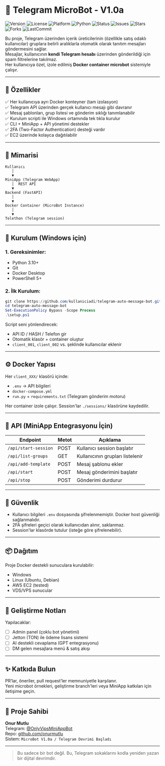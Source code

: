 # 🤖 Telegram MicroBot - V1.0a

![Version](https://img.shields.io/badge/version-v1.0a-blue)
![License](https://img.shields.io/badge/license-MIT-green)
![Platform](https://img.shields.io/badge/platform-Windows%20%7C%20Docker-lightgrey)
![Python](https://img.shields.io/badge/python-3.10+-blue)
![Status](https://img.shields.io/badge/status-Alpha-orange)
![Issues](https://img.shields.io/github/issues/onurmutlu/microbot)
![Stars](https://img.shields.io/github/stars/onurmutlu/microbot)
![Forks](https://img.shields.io/github/forks/onurmutlu/microbot)
![LastCommit](https://img.shields.io/github/last-commit/onurmutlu/microbot)

Bu proje, Telegram üzerinden içerik üreticilerinin (özellikle satış odaklı kullanıcılar) gruplara belirli aralıklarla otomatik olarak tanıtım mesajları göndermesini sağlar.  
Mesajlar, kullanıcının **kendi Telegram hesabı** üzerinden gönderildiği için spam filtrelerine takılmaz.  
Her kullanıcıya özel, izole edilmiş **Docker container microbot** sistemiyle çalışır.

---

## 🚀 Özellikler

✅ Her kullanıcıya ayrı Docker konteyner (tam izolasyon)  
✅ Telegram API üzerinden gerçek kullanıcı mesajı gibi davranır  
✅ Mesaj şablonları, grup listesi ve gönderim sıklığı tanımlanabilir  
✅ Kurulum scripti ile Windows ortamında tek tıkla kurulur  
✅ CLI + MiniApp + API yönetimi destekler  
✅ 2FA (Two-Factor Authentication) desteği vardır  
✅ EC2 üzerinde kolayca dağıtılabilir

---

## 🧠 Mimarisi

```
Kullanıcı
   │
   ▼
MiniApp (Telegram WebApp)
   │  REST API
   ▼
Backend (FastAPI)
   │
   ▼
Docker Container (MicroBot Instance)
   │
   ▼
Telethon (Telegram session)
```

---

## 🔧 Kurulum (Windows için)

### 1. Gereksinimler:
- Python 3.10+  
- Git  
- Docker Desktop  
- PowerShell 5+  

### 2. İlk Kurulum:
```powershell
git clone https://github.com/kullaniciadi/telegram-auto-message-bot.git
cd telegram-auto-message-bot
Set-ExecutionPolicy Bypass -Scope Process
.\setup.ps1
```

Script seni yönlendirecek:
- API ID / HASH / Telefon gir
- Otomatik klasör + container oluştur
- `client_001`, `client_002` vs. şeklinde kullanıcılar eklenir

---

## ⚙️ Docker Yapısı

Her `client_XXX/` klasörü içinde:
- `.env` → API bilgileri
- `docker-compose.yml`
- `run.py` + `requirements.txt` (Telegram gönderim motoru)

Her container izole çalışır. Session'lar `./sessions/` klasörüne kaydedilir.

---

## 📡 API (MiniApp Entegrasyonu İçin)

| Endpoint                 | Metot | Açıklama                             |
|--------------------------|-------|--------------------------------------|
| `/api/start-session`     | POST  | Kullanıcı session başlatır           |
| `/api/list-groups`       | GET   | Kullanıcının grupları listelenir     |
| `/api/add-template`      | POST  | Mesaj şablonu ekler                  |
| `/api/start`             | POST  | Mesaj gönderimini başlatır           |
| `/api/stop`              | POST  | Gönderimi durdurur                   |

---

## 🔐 Güvenlik

- Kullanıcı bilgileri `.env` dosyasında şifrelenmemiştir. Docker host güvenliği sağlanmalıdır.  
- 2FA şifreleri geçici olarak kullanıcıdan alınır, saklanmaz.  
- Session'lar klasörde tutulur (isteğe göre şifrelenebilir).

---

## 📦 Dağıtım

Proje Docker destekli sunuculara kurulabilir:  
- Windows  
- Linux (Ubuntu, Debian)  
- AWS EC2 (tested)  
- VDS/VPS sunucular

---

## 👑 Geliştirme Notları

Yapılacaklar:
- [ ] Admin panel (çoklu bot yönetimi)
- [ ] Jetton (TON) ile ödeme lisans sistemi
- [ ] AI destekli cevaplama (GPT entegrasyonu)
- [ ] DM gelen mesajlara menü & satış akışı

---

## ✨ Katkıda Bulun

PR’lar, öneriler, pull request’ler memnuniyetle karşılanır.  
Yeni microbot örnekleri, geliştirme branch'leri veya MiniApp katkıları için iletişime geçin.

---

## 👤 Proje Sahibi

**Onur Mutlu**  
Telegram: [@OnlyVipsMiniAppBot](https://t.me/OnlyVipsMiniAppBot)  
Repo: [github.com/onurmutlu](https://github.com/onurmutlu)  
Sistem: `MicroBot V1.0a / Telegram Devrimi Başladı`

---

> Bu sadece bir bot değil. Bu, Telegram sokaklarını kodla yeniden yazan bir dijital devrimdir.

